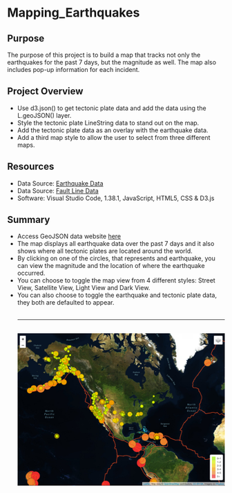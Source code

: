# Mapping_Earthquakes

## Purpose

The purpose of this project is to build a map that tracks not only the earthquakes for the past 7 days, but the magnitude as well. The map also includes pop-up information for each incident.

## Project Overview

- Use d3.json() to get tectonic plate data and add the data using the L.geoJSON() layer.
- Style the tectonic plate LineString data to stand out on the map.
- Add the tectonic plate data as an overlay with the earthquake data.
- Add a third map style to allow the user to select from three different maps.




## Resources
- Data Source: [Earthquake Data](https://earthquake.usgs.gov/earthquakes/feed/v1.0/summary/all_week.geojson)
- Data Source: [Fault Line Data](https://raw.githubusercontent.com/fraxen/tectonicplates/master/GeoJSON/PB2002_boundaries.json)
- Software: Visual Studio Code, 1.38.1, JavaScript, HTML5, CSS & D3.js

## Summary

- Access GeoJSON data website <a href="https://vrod237.github.io/Mapping_Earthquakes/">here</a>
- The map displays all earthquake data over the past 7 days and it also shows where all tectonic plates are located around the world.
- By clicking on one of the circles, that represents and earthquake, you can view the magnitude and the location of where the earthquake occurred. 
- You can choose to toggle the map view from 4 different styles: Street View, Satellite View, Light View and Dark View. 
- You can also choose to toggle the earthquake and tectonic plate data, they both are defaulted to appear. <br>
<br><hr><br>![Map_Earthquake_Data](https://github.com/vrod237/Mapping_Earthquakes/blob/master/Misc%20Files/Map.png)
